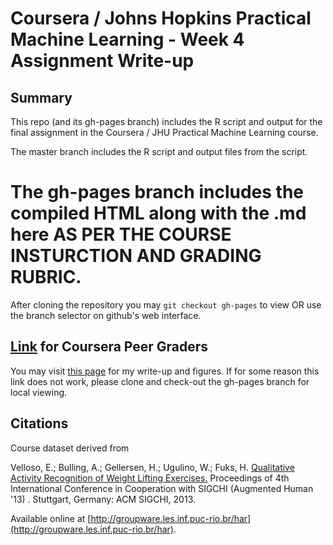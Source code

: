 # Coursera / Johns Hopkins Practical Machine Learning - Week 4 Assignment Write-up

## Summary
This repo (and its gh-pages branch) includes the R script and output for the final
assignment in the Coursera / JHU Practical Machine Learning course.

The master branch includes the R script and output files from the script.

# The gh-pages branch includes the compiled HTML along with the .md here AS PER THE COURSE INSTURCTION AND GRADING RUBRIC. 
After cloning the repository you may `git checkout gh-pages` to view OR use the branch selector on github's web interface.

## [Link]( https://bwhicks.github.io/MachineLearningAssignment/) for Coursera Peer Graders
You may visit [this page](https://bwhicks.github.io/MachineLearningAssignment/) for my
write-up and figures. If for some reason this link does not work, please clone
and check-out the gh-pages branch for local viewing.

## Citations
Course dataset derived from

Velloso, E.; Bulling, A.; Gellersen, H.; Ugulino, W.; Fuks, H. [Qualitative Activity Recognition of Weight Lifting Exercises.](http://groupware.les.inf.puc-rio.br/work.jsf?p1=11201) Proceedings of 4th International Conference in Cooperation with SIGCHI (Augmented Human '13) . Stuttgart, Germany: ACM SIGCHI, 2013.

Available online at [http://groupware.les.inf.puc-rio.br/har](http://groupware.les.inf.puc-rio.br/har).
